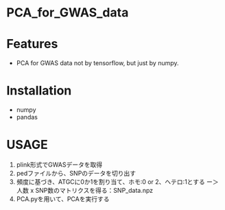 # PCA_for_GWAS_data
# Features
- PCA for GWAS data not by tensorflow, but just by numpy.
# Installation
- numpy
- pandas
# USAGE
1. plink形式でGWASデータを取得
2. pedファイルから、SNPのデータを切り出す
3. 頻度に基づき、ATGCに0か1を割り当て、ホモ:0 or 2、ヘテロ:1とする
   ー＞ 人数 x SNP数のマトリクスを得る：SNP_data.npz
4. PCA.pyを用いて、PCAを実行する
